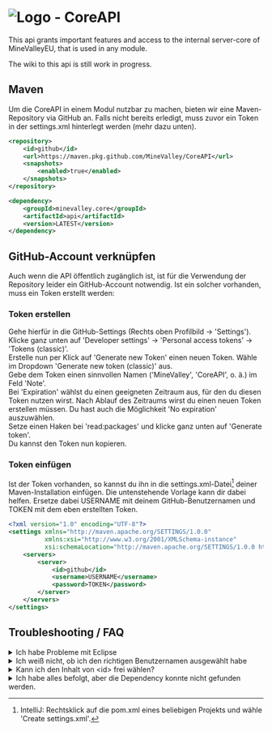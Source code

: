 # ![Logo](https://cdn.minevalley.eu/branding/logo_64px_cropped.png) - CoreAPI

This api grants important features and access to the internal server-core of MineValleyEU, that is used in any module.

The wiki to this api is still work in progress.

## Maven
Um die CoreAPI in einem Modul nutzbar zu machen, bieten wir eine Maven-Repository via GitHub an.
Falls nicht bereits erledigt, muss zuvor ein Token in der settings.xml hinterlegt werden (mehr dazu unten).

```xml
<repository>
    <id>github</id>
    <url>https://maven.pkg.github.com/MineValley/CoreAPI</url>
    <snapshots>
        <enabled>true</enabled>
    </snapshots>
</repository>
```

```xml
<dependency>
    <groupId>minevalley.core</groupId>
    <artifactId>api</artifactId>
    <version>LATEST</version>
</dependency>
```

## GitHub-Account verknüpfen
Auch wenn die API öffentlich zugänglich ist, ist für die Verwendung der Repository leider ein GitHub-Account notwendig.
Ist ein solcher vorhanden, muss ein Token erstellt werden:
### Token erstellen
Gehe hierfür in die GitHub-Settings (Rechts oben Profilbild &rarr; 'Settings'). 
<br>
Klicke ganz unten auf 'Developer settings' &rarr; 'Personal access tokens' &rarr; 'Tokens (classic)'.
<br>
Erstelle nun per Klick auf 'Generate new Token' einen neuen Token. Wähle im Dropdown 'Generate new token (classic)' aus.
<br>
Gebe dem Token einen sinnvollen Namen ('MineValley', 'CoreAPI', o. ä.) im Feld 'Note'.
<br>
Bei 'Expiration' wählst du einen geeigneten Zeitraum aus, für den du diesen Token nutzen wirst.
Nach Ablauf des Zeitraums wirst du einen neuen Token erstellen müssen. Du hast auch die Möglichkeit 'No expiration' auszuwählen.
<br>
Setze einen Haken bei 'read:packages' und klicke ganz unten auf 'Generate token'.
<br>
Du kannst den Token nun kopieren.

### Token einfügen
Ist der Token vorhanden, so kannst du ihn in die settings.xml-Datei[^settings] deiner Maven-Installation einfügen.
Die untenstehende Vorlage kann dir dabei helfen. Ersetze dabei USERNAME mit deinem GitHub-Benutzernamen und TOKEN mit dem eben erstellten Token.
```xml
<?xml version="1.0" encoding="UTF-8"?>
<settings xmlns="http://maven.apache.org/SETTINGS/1.0.0"
          xmlns:xsi="http://www.w3.org/2001/XMLSchema-instance"
          xsi:schemaLocation="http://maven.apache.org/SETTINGS/1.0.0 http://maven.apache.org/xsd/settings-1.0.0.xsd">
    <servers>
        <server>
            <id>github</id>
            <username>USERNAME</username>
            <password>TOKEN</password>
        </server>
    </servers>
</settings>
```
[^settings]: IntelliJ: Rechtsklick auf die pom.xml eines beliebigen Projekts und wähle 'Create settings.xml'.

## Troubleshooting / FAQ

<details>
    <summary>Ich habe Probleme mit Eclipse</summary>
    Nutze IntelliJ.
</details>


<details>
    <summary>Ich weiß nicht, ob ich den richtigen Benutzernamen ausgewählt habe</summary>
    Du findest den korrekten Github-Nutzernamen auf deinem GitHub-Profil. Bist du dir unsicher, log dich neu ein: 
    Kannst du dich mit dem Benutzernamen einloggen, ist es der richtige.
</details>

<details>
    <summary>Kann ich den Inhalt von &lt;id&gt; frei wählen?</summary>
    Ja. Sowohl in &lt;server&gt; in der settings.xml, als auch bei &lt;repository&gt; in der pom.xml.
</details>

<details>
    <summary>Ich habe alles befolgt, aber die Dependency konnte nicht gefunden werden.</summary>
    Klicke in der rechten Seitenleiste auf 'Maven' und dann links oben auf den 'Reload All Maven Projects'-Button. 
    Funktioniert es weiterhin nicht, klicke links oben im Fenster auf 'File' &rarr; 'Invalidate Caches ...' &rarr; 'Invalidate and Restart'.
</details>
